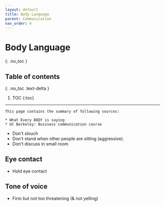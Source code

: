 ```yaml
---
layout: default
title: Body Language
parent: Communication
nav_order: 4
---
```


# Body Language
{: .no_toc }

## Table of contents
{: .no_toc .text-delta }

1. TOC
{:toc}

---

```
This page contains the summary of following sources:

* What Every BODY is saying
* UC Berkeley: Business communication course
```

* Don't slouch
* Don't stand when other people are sitting (aggressive).
* Don't discuss in small room

## Eye contact
* Hold eye contact

## Tone of voice
* Firm but not too threatening (& not yelling)

